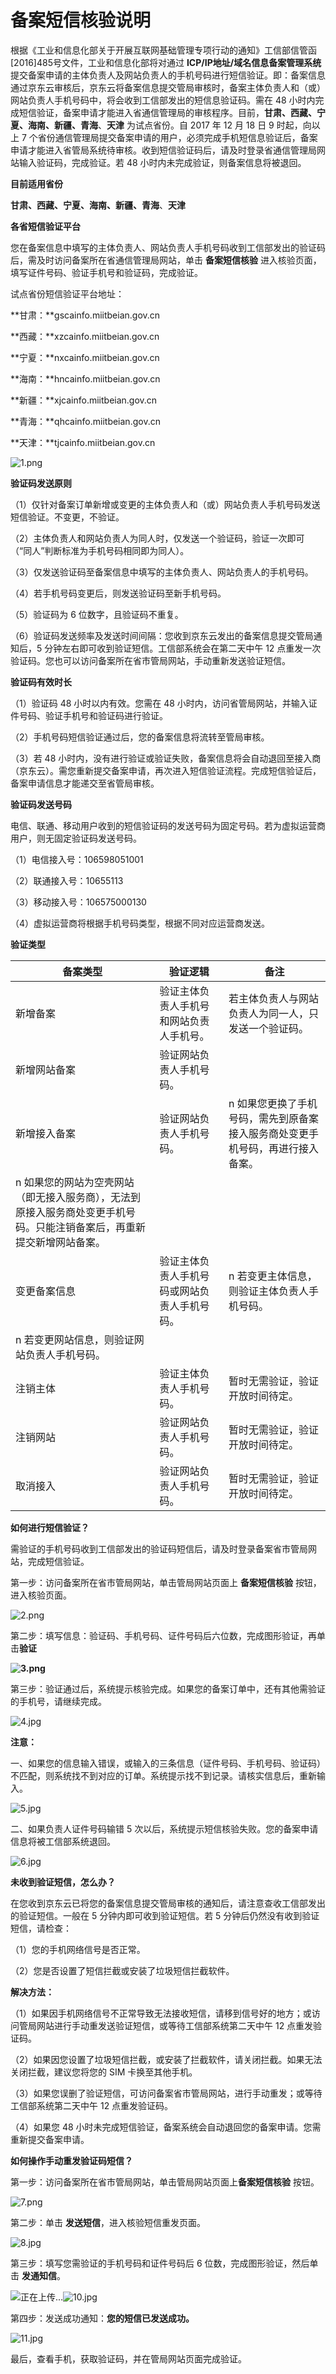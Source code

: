 # 备案短信核验说明

根据《工业和信息化部关于开展互联网基础管理专项行动的通知》工信部信管函[2016]485号文件，工业和信息化部将对通过 **ICP/IP地址/域名信息备案管理系统** 提交备案申请的主体负责人及网站负责人的手机号码进行短信验证。即：备案信息通过京东云审核后，京东云将备案信息提交管局审核时，备案主体负责人和（或）网站负责人手机号码中，将会收到工信部发出的短信息验证码。需在 48 小时内完成短信验证，备案申请才能进入省通信管理局的审核程序。目前，**甘肃、西藏、宁夏、海南、新疆、青海**、**天津** 为试点省份。自 2017 年 12 月 18 日 9 时起，向以上 7 个省份通信管理局提交备案申请的用户，必须完成手机短信息验证后，备案申请才能进入省管局系统待审核。收到短信验证码后，请及时登录省通信管理局网站输入验证码，完成验证。若 48 小时内未完成验证，则备案信息将被退回。

**目前适用省份**

**甘肃、西藏、宁夏、海南、新疆、青海**、**天津**

**各省短信验证平台**

您在备案信息中填写的主体负责人、网站负责人手机号码收到工信部发出的验证码后，需及时访问备案所在省通信管理局网站，单击 **备案短信核验** 进入核验页面， 填写证件号码、验证手机号和验证码，完成验证。

试点省份短信验证平台地址：

**甘肃：**gscainfo.miitbeian.gov.cn

**西藏：**xzcainfo.miitbeian.gov.cn

**宁夏：**nxcainfo.miitbeian.gov.cn

**海南：**hncainfo.miitbeian.gov.cn

**新疆：**xjcainfo.miitbeian.gov.cn

**青海：**qhcainfo.miitbeian.gov.cn

**天津：**tjcainfo.miitbeian.gov.cn

![1.png](https://img1.jcloudcs.com/cms/b779ee76-5dcf-4e25-bb3d-c7337a87391b20171218111115.png)

**验证码发送原则**

（1）仅针对备案订单新增或变更的主体负责人和（或）网站负责人手机号码发送短信验证。不变更，不验证。

（2）主体负责人和网站负责人为同人时，仅发送一个验证码，验证一次即可（“同人”判断标准为手机号码相同即为同人）。

（3）仅发送验证码至备案信息中填写的主体负责人、网站负责人的手机号码。

（4）若手机号码变更后，则发送验证码至新手机号码。

（5）验证码为 6 位数字，且验证码不重复。

（6）验证码发送频率及发送时间间隔：您收到京东云发出的备案信息提交管局通知后，5 分钟左右即可收到验证短信。工信部系统会在第二天中午 12 点重发一次验证码。您也可以访问备案所在省市管局网站，手动重新发送验证短信。

**验证码有效时长**

（1）验证码 48 小时以内有效。您需在 48 小时内，访问省管局网站，并输入证件号码、验证手机号和验证码进行验证。

（2）手机号码短信验证通过后，您的备案信息将流转至管局审核。

（3）若 48 小时内，没有进行验证或验证失败，备案信息将会自动退回至接入商（京东云）。需您重新提交备案申请，再次进入短信验证流程。完成短信验证后，备案申请信息才能递交至省管局审核。

**验证码发送号码**

电信、联通、移动用户收到的短信验证码的发送号码为固定号码。若为虚拟运营商用户，则无固定验证码发送号码。

（1）电信接入号：106598051001

（2）联通接入号：10655113

（3）移动接入号：106575000130

（4）虚拟运营商将根据手机号码类型，根据不同对应运营商发送。

**验证类型**

| **备案类型**                                                 | **验证逻辑**                                 | **备注**                                                     |
| ------------------------------------------------------------ | -------------------------------------------- | ------------------------------------------------------------ |
| 新增备案                                                     | 验证主体负责人手机号和网站负责人手机号。     | 若主体负责人与网站负责人为同一人，只发送一个验证码。         |
| 新增网站备案                                                 | 验证网站负责人手机号码。                     |                                                              |
| 新增接入备案                                                 | 验证网站负责人手机号码。                     | n  如果您更换了手机号码，需先到原备案接入服务商处变更手机号码，再进行接入备案。 |
| n  如果您的网站为空壳网站（即无接入服务商），无法到原接入服务商处变更手机号码。只能注销备案后，再重新提交新增网站备案。 |                                              |                                                              |
| 变更备案信息                                                 | 验证主体负责人手机号码或网站负责人手机号码。 | n  若变更主体信息，则验证主体负责人手机号码。                |
| n  若变更网站信息，则验证网站负责人手机号码。                |                                              |                                                              |
| 注销主体                                                     | 验证主体负责人手机号码。                     | 暂时无需验证，验证开放时间待定。                             |
| 注销网站                                                     | 验证网站负责人手机号码。                     | 暂时无需验证，验证开放时间待定。                             |
| 取消接入                                                     | 验证网站负责人手机号码。                     | 暂时无需验证，验证开放时间待定。                             |

**如何进行短信验证？**

需验证的手机号码收到工信部发出的验证码短信后，请及时登录备案省市管局网站，完成短信验证。

第一步：访问备案所在省市管局网站，单击管局网站页面上      **备案短信核验** 按钮，进入核验页面。

![2.png](https://img1.jcloudcs.com/cms/65e73149-db8a-4080-95c1-7c0090151f0b20171218111140.png)

第二步：填写信息：验证码、手机号码、证件号码后六位数，完成图形验证，再单击**验证**

**![3.png](https://img1.jcloudcs.com/cms/553307f7-d33b-4d82-954f-b3b13c9b4b6020171218111243.png)**

第三步：验证通过后，系统提示核验完成。如果您的备案订单中，还有其他需验证的手机号，请继续完成。

![4.jpg](https://img1.jcloudcs.com/cms/20279609-56a1-42dd-906a-802d7f65535520171218111308.jpg)

**注意：**

一、如果您的信息输入错误，或输入的三条信息（证件号码、手机号码、验证码）不匹配，则系统找不到对应的订单。系统提示找不到记录。请核实信息后，重新输入。

![5.jpg](https://img1.jcloudcs.com/cms/eaf52083-0b67-41a1-873f-a549a166329e20171218111340.jpg)

二、如果负责人证件号码输错 5 次以后，系统提示短信核验失败。您的备案申请信息将被工信部系统退回。

![6.jpg](https://img1.jcloudcs.com/cms/35c0e5fc-682f-42ba-b17f-718b7dc2596420171218111400.jpg)

**未收到验证短信，怎么办？**

在您收到京东云已将您的备案信息提交管局审核的通知后，请注意查收工信部发出的验证短信。一般在 5 分钟内即可收到验证短信。若 5 分钟后仍然没有收到验证短信，请检查：

（1）您的手机网络信号是否正常。

（2）您是否设置了短信拦截或安装了垃圾短信拦截软件。

**解决方法：**

（1）如果因手机网络信号不正常导致无法接收短信，请移到信号好的地方；或访问管局网站进行手动重发送验证短信，或等待工信部系统第二天中午 12 点重发验证码。

（2）如果因您设置了垃圾短信拦截，或安装了拦截软件，请关闭拦截。如果无法关闭拦截，建议您将您的 SIM 卡换至其他手机。

（3）如果您误删了验证短信，可访问备案省市管局网站，进行手动重发；或等待工信部系统第二天中午 12 点重发验证码。

（4）如果您 48 小时未完成短信验证，备案系统会自动退回您的备案申请。您需重新提交备案申请。

**如何操作手动重发验证码短信？**

第一步：访问备案所在省市管局网站，单击管局网站页面上**备案短信核验** 按钮。

![7.png](https://img1.jcloudcs.com/cms/67a6282c-e4fc-4159-b31f-45298ac2721d20171218111458.png)

第二步：单击 **发送短信**，进入核验短信重发页面。

![8.jpg](https://img1.jcloudcs.com/cms/c14df63a-f4d9-4c14-8042-71c3f4deb61420171218111527.jpg)

第三步：填写您需验证的手机号码和证件号码后 6 位数，完成图形验证，然后单击 **发通知信**。

![正在上传...](http://cms.jcloud.com/ueditor/themes/default/images/spacer.gif)![10.jpg](https://img1.jcloudcs.com/cms/e7bf0d33-de8f-4b7e-b561-e7c0720cc71420171218111656.jpg)

第四步：发送成功通知：**您的短信已发送成功。**

![11.jpg](https://img1.jcloudcs.com/cms/745eeabd-5cde-4d78-b337-e154d067ec7a20171218111720.jpg)

最后，查看手机，获取验证码，并在管局网站页面完成验证。